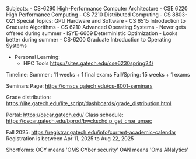 Subjects:
	-  CS-6290  High-Performance Computer Architecture
	-  CSE 6220  High Performance Computing
	-  CS 7210  Distributed Computing
	-  CS 8803-O21  Special Topics: GPU Hardware and Software
	-  CS 6515  Introduction to Graduate Algorithms
	-  CS 6210  Advanced Operating Systems
		- Never gets offered during summer
	-  ISYE-6669  Deterministic Optimization
		- Looks better during summer
	-  CS-6200  Graduate Introduction to Operating Systems

	
- Personal Learning:
	- HPC Tools https://sites.gatech.edu/cse6230spring24/

Timeline:
Summer    : 11 weeks + 1 final exams
Fall/Spring: 15 weeks + 1 exams


Seminars Page: https://omscs.gatech.edu/cs-8001-seminars

Grade distribution: https://lite.gatech.edu/lite_script/dashboards/grade_distribution.html


Portal:
https://oscar.gatech.edu/
Class schedule:
https://oscar.gatech.edu/bprod/bwckschd.p_get_crse_unsec


Fall 2025:
https://registrar.gatech.edu/info/current-academic-calendar
Registration is between Apr 11, 2025 to Aug 22, 2025


Shortforms:
OCY means 'OMS CYber security'
OAN means 'Oms ANalytics'
<!--stackedit_data:
eyJoaXN0b3J5IjpbMTEzOTY0NDE0MywtMTUyMTYzODAzOCwtMz
E5NDQ3NDk4LC05NDQyMzM1OSwxMTk0NTQxODU4XX0=
-->